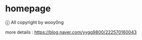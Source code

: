 # homepage


ⓒ All copyright by wooy0ng

more details : https://blog.naver.com/yygg9800/222570160043
